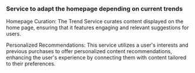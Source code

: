 ### Service to adapt the homepage depending on current trends

Homepage Curation: The Trend Service curates content displayed on the home page, ensuring that it features engaging and relevant suggestions for users.

Personalized Recommendations: This service utilizes a user's interests and previous purchases to offer personalized content recommendations, enhancing the user's experience by connecting them with content tailored to their preferences. 
